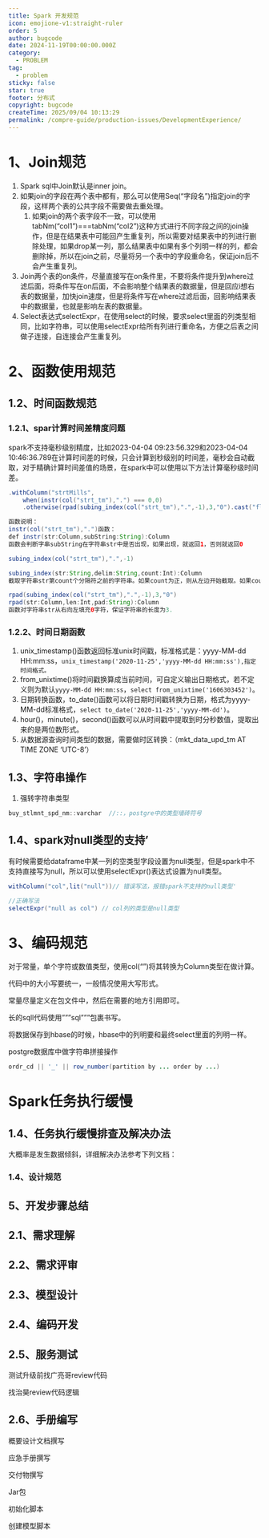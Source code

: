 ```yaml
---
title: Spark 开发规范
icon: emojione-v1:straight-ruler
order: 5
author: bugcode
date: 2024-11-19T00:00:00.000Z
category:
  - PROBLEM
tag:
  - problem
sticky: false
star: true
footer: 分布式
copyright: bugcode
createTime: 2025/09/04 10:13:29
permalink: /compre-guide/production-issues/DevelopmentExperience/
---
```


# 1、Join规范

1. Spark sql中Join默认是inner join。
2. 如果join的字段在两个表中都有，那么可以使用Seq(“字段名”)指定join的字段，这样两个表的公共字段不需要做去重处理。
    1. 如果join的两个表字段不一致，可以使用tabNm(“col1”)===tabNm(“col2”)这种方式进行不同字段之间的join操作，但是在结果表中可能回产生重复列，所以需要对结果表中的列进行删除处理，如果drop某一列，那么结果表中如果有多个列明一样的列，都会删除掉，所以在join之前，尽量将另一个表中的字段重命名，保证join后不会产生重复列。
3. Join两个表的on条件，尽量直接写在on条件里，不要将条件提升到where过滤后面，将条件写在on后面，不会影响整个结果表的数据量，但是回应i想右表的数据量，加快join速度，但是将条件写在where过滤后面，回影响结果表中的数据量，也就是影响左表的数据量。
4. Select表达式selectExpr，在使用select的时候，要求select里面的列类型相同，比如字符串，可以使用selectExpr给所有列进行重命名，方便之后表之间做子连接，自连接会产生重复列。

# **2、函数使用规范**

## 1.2、时间函数规范

### 1.2.1、**spar计算时间差精度问题**

spark不支持毫秒级别精度，比如2023-04-04 09:23:56.329和2023-04-04 10:46:36.789在计算时间差的时候，只会计算到秒级别的时间差，毫秒会自动截取，对于精确计算时间差值的场景，在spark中可以使用以下方法计算毫秒级时间差。

```java
.withColumn("strtMills",
	when(instr(col("strt_tm"),".") === 0,0)
	.otherwise(rpad(subing_index(col("strt_tm"),".",-1),3,"0").cast("float")/1000)

函数说明：
instr(col("strt_tm"),".")函数：
def instr(str:Column,subString:String):Column
函数会判断字串subString在字符串str中是否出现，如果出现，就返回1，否则就返回0

subing_index(col("strt_tm"),".",-1)

subing_index(str:String,delim:String,count:Int):Column
截取字符串str第count个分隔符之前的字符串。如果count为正，则从左边开始截取。如果count为负，则从右边开始截取。

rpad(subing_index(col("strt_tm"),".",-1),3,"0")
rpad(str:Column,len:Int,pad:String):Column
函数对字符串str从右向左填充0字符，保证字符串的长度为3.
```

### 1.2.2、**时间日期函数**

1. unix_timestamp()函数返回标准unix时间戳，标准格式是：yyyy-MM-dd HH:mm:ss，`unix_timestamp('2020-11-25','yyyy-MM-dd HH:mm:ss'),指定时间格式。`
2. from_unixtime()将时间戳换算成当前时间，可自定义输出日期格式，若不定义则为默认`yyyy-MM-dd HH:mm:ss`，`select from_unixtime('1606303452')`。
3. 日期转换函数，to_date()函数可以将日期时间戳转换为日期，格式为yyyy-MM-dd标准格式，`select to_date('2020-11-25','yyyy-MM-dd')`。
4. hour()，minute()，second()函数可以从时间戳中提取到时分秒数值，提取出来的是两位数形式。
5. 从数据源查询时间类型的数据，需要做时区转换：（mkt_data_upd_tm AT TIME ZONE ‘UTC-8’）

## 1.3、字符串操作

1. 强转字符串类型

```java
buy_stlmnt_spd_nm::varchar  //::，postgre中的类型墙砖符号
```

## 1.4、spark对null类型的支持’

有时候需要给dataframe中某一列的空类型字段设置为null类型，但是spark中不支持直接写为null，所以可以使用selectExpr()表达式设置为null类型。

```java
withColumn("col",lit("null"))// 错误写法，报错spark不支持的null类型'

//正确写法
selectExpr("null as col") // col列的类型是null类型
```

# **3、编码规范**

对于常量，单个字符或数值类型，使用col(“”)将其转换为Column类型在做计算。

代码中的大小写要统一，一般情况使用大写形式。

常量尽量定义在包文件中，然后在需要的地方引用即可。

长的sqll代码使用”””sql”””包裹书写。

将数据保存到hbase的时候，hbase中的列明要和最终select里面的列明一样。

postgre数据库中做字符串拼接操作

```java
ordr_cd || '_' || row_number(partition by ... order by ...)
```

# Spark任务执行缓慢

## 1.4、任务执行缓慢排查及解决办法

大概率是发生数据倾斜，详细解决办法参考下列文档：

### **1.4、设计规范**

## 5、**开发步骤总结**

## **2.1、需求理解**

## **2.2、需求评审**

## **2.3、模型设计**

## **2.4、编码开发**

## **2.5、服务测试**

测试升级前找广亮哥review代码

找治昊review代码逻辑

## **2.6、手册编写**

概要设计文档撰写

应急手册撰写

交付物撰写

Jar包

初始化脚本

创建模型脚本